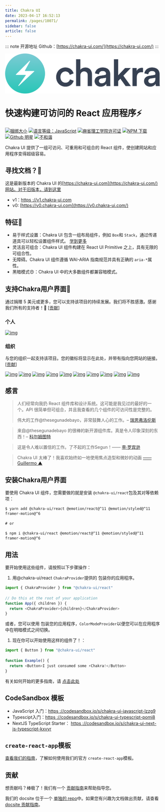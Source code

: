 ```yaml
---
title: Chakra UI
date: 2023-04-17 16:52:13
permalink: /pages/10071/
sidebar: false
article: false
---
```

::: note 开源地址
Github：[https://chakra-ui.com/](https://chakra-ui.com/)
:::

[![脉轮标志](https://raw.githubusercontent.com/chakra-ui/chakra-ui/main/logo/logo-colored@2x.png?raw=true)](https://github.com/chakra-ui/chakra-ui)

# 快速构建可访问的 React 应用程序⚡️

[![捆绑大小](https://camo.githubusercontent.com/78672ed2169a1b65e9ce9cd46ca48229e979052ce5fee83d771a3bc1be56126f/68747470733a2f2f62616467656e2e6e65742f62756e646c6570686f6269612f6d696e7a69702f406368616b72612d75692f7265616374)](https://camo.githubusercontent.com/78672ed2169a1b65e9ce9cd46ca48229e979052ce5fee83d771a3bc1be56126f/68747470733a2f2f62616467656e2e6e65742f62756e646c6570686f6269612f6d696e7a69702f406368616b72612d75692f7265616374) [![语言等级：JavaScript](https://camo.githubusercontent.com/4658ff43b497a74338d88fff09416dded8afb61f3cbdd252bee02a0a06c07fda/68747470733a2f2f696d672e736869656c64732e696f2f6c67746d2f67726164652f6a6176617363726970742f672f6368616b72612d75692f6368616b72612d75692e7376673f6c6f676f3d6c67746d266c6f676f57696474683d3138)](https://camo.githubusercontent.com/4658ff43b497a74338d88fff09416dded8afb61f3cbdd252bee02a0a06c07fda/68747470733a2f2f696d672e736869656c64732e696f2f6c67746d2f67726164652f6a6176617363726970742f672f6368616b72612d75692f6368616b72612d75692e7376673f6c6f676f3d6c67746d266c6f676f57696474683d3138) [![麻省理工学院许可证](https://camo.githubusercontent.com/c433945e474fba03429e69da0dbe6a271e1bfba93771abc2fe7994dfee7f6c0d/68747470733a2f2f696d672e736869656c64732e696f2f6769746875622f6c6963656e73652f6368616b72612d75692f6368616b72612d7569)](https://camo.githubusercontent.com/c433945e474fba03429e69da0dbe6a271e1bfba93771abc2fe7994dfee7f6c0d/68747470733a2f2f696d672e736869656c64732e696f2f6769746875622f6c6963656e73652f6368616b72612d75692f6368616b72612d7569) [![NPM 下载](https://camo.githubusercontent.com/4961fcbc4cf7b1e7c21fdbd470f57fe5383bc897379b2cc26c7a10f62af1d788/68747470733a2f2f696d672e736869656c64732e696f2f6e706d2f646d2f406368616b72612d75692f72656163742e7376673f7374796c653d666c6174)](https://camo.githubusercontent.com/4961fcbc4cf7b1e7c21fdbd470f57fe5383bc897379b2cc26c7a10f62af1d788/68747470733a2f2f696d672e736869656c64732e696f2f6e706d2f646d2f406368616b72612d75692f72656163742e7376673f7374796c653d666c6174) [![Github 明星](https://camo.githubusercontent.com/89bcf0ceebc402bde89c3c8392ed1db196adf57cdf23b3443f5fe71507b024a6/68747470733a2f2f62616467656e2e6e65742f6769746875622f73746172732f6368616b72612d75692f6368616b72612d7569)](https://camo.githubusercontent.com/89bcf0ceebc402bde89c3c8392ed1db196adf57cdf23b3443f5fe71507b024a6/68747470733a2f2f62616467656e2e6e65742f6769746875622f73746172732f6368616b72612d75692f6368616b72612d7569) [![不和谐](https://camo.githubusercontent.com/59d771fbf985cab45db090545302ffb219a9aacc4f2c02a2b5b9dd92489e489f/68747470733a2f2f696d672e736869656c64732e696f2f646973636f72642f3636303836333135343730333639353839332e7376673f6c6162656c3d266c6f676f3d646973636f7264266c6f676f436f6c6f723d66666666666626636f6c6f723d373338394438266c6162656c436f6c6f723d364137454332)](https://discord.gg/chakra-ui)

Chakra UI 提供了一组可访问、可重用和可组合的 React 组件，使创建网站和应用程序变得超级容易。

## 寻找文档？📝

这是最新版本的 Chakra UI 的[https://chakra-ui.com](https://chakra-ui.com/)网站。对于旧版本，请到这里

- v1：[https ://v1.chakra-ui.com](https://v1.chakra-ui.com/)
- v0: [https://v0.chakra-ui.com](https://v0.chakra-ui.com/)

## 特征🚀

- 易于样式设置：Chakra UI 包含一组布局组件，例如 `Box`和 `Stack`，通过传递道具可以轻松设置组件样式。 [学到更多](https://chakra-ui.com/style-props)
- 灵活且可组合：Chakra UI 组件构建在 React UI Primitive 之上，具有无限的可组合性。
- 无障碍。Chakra UI 组件遵循 WAI-ARIA 指南规范并具有正确的 `aria-*`属性。
- 黑暗模式😍：Chakra UI 中的大多数组件都兼容暗模式。

## 支持Chakra用户界面💖

通过捐赠 5 美元或更多，您可以支持该项目的持续发展。我们将不胜感激。感谢我们所有的支持者！🙏 [[贡献](https://opencollective.com/chakra-ui/contribute)]

### 个人

[![img](https://camo.githubusercontent.com/d65e7d50ff365aaac3b4bcee0502599db00ef682224469c0efe221de2e5746f6/68747470733a2f2f6f70656e636f6c6c6563746976652e636f6d2f6368616b72612d75692f696e646976696475616c732e7376673f77696474683d383930)](https://opencollective.com/chakra-ui)

### 组织

与您的组织一起支持该项目。您的徽标将显示在此处，并带有指向您网站的链接。[[贡献](https://opencollective.com/chakra-ui/contribute)]

[![img](https://camo.githubusercontent.com/ca111d0962771266e006390606428280ade8694ffaff0b0f8e20c46f924da06f/68747470733a2f2f6f70656e636f6c6c6563746976652e636f6d2f6368616b72612d75692f6f7267616e697a6174696f6e2f302f6176617461722e7376673f6176617461724865696768743d313330)](https://opencollective.com/chakra-ui/organization/0/website) [![img](https://camo.githubusercontent.com/5bc86ea4bf48059e5d7d8926e9960fd5b75ae5bbf03e14652d3cce3eceba4b77/68747470733a2f2f6f70656e636f6c6c6563746976652e636f6d2f6368616b72612d75692f6f7267616e697a6174696f6e2f312f6176617461722e7376673f6176617461724865696768743d313330)](https://opencollective.com/chakra-ui/organization/1/website) [![img](https://camo.githubusercontent.com/34191188c27dd106291a9208cf096f428c31f9105323b82ff8c79787e0937c70/68747470733a2f2f6f70656e636f6c6c6563746976652e636f6d2f6368616b72612d75692f6f7267616e697a6174696f6e2f322f6176617461722e7376673f6176617461724865696768743d313330)](https://opencollective.com/chakra-ui/organization/2/website) [![img](https://camo.githubusercontent.com/88879595052dcb6bf69213cf253096dd81c6c829cb40d50ef5e3c3ddbe0e62c0/68747470733a2f2f6f70656e636f6c6c6563746976652e636f6d2f6368616b72612d75692f6f7267616e697a6174696f6e2f332f6176617461722e7376673f6176617461724865696768743d313330)](https://opencollective.com/chakra-ui/organization/3/website) [![img](https://camo.githubusercontent.com/950b060365ac0948497c9477823fcefa99423c5c883ede3a1d97af97e7fedd69/68747470733a2f2f6f70656e636f6c6c6563746976652e636f6d2f6368616b72612d75692f6f7267616e697a6174696f6e2f342f6176617461722e7376673f6176617461724865696768743d313330)](https://opencollective.com/chakra-ui/organization/4/website) [![img](https://camo.githubusercontent.com/e637105a3b1979e79f9522ebf6cb637cc4d9a9f7a8fe831f56c1cabd866491c8/68747470733a2f2f6f70656e636f6c6c6563746976652e636f6d2f6368616b72612d75692f6f7267616e697a6174696f6e2f352f6176617461722e7376673f6176617461724865696768743d313330)](https://opencollective.com/chakra-ui/organization/5/website) [![img](https://camo.githubusercontent.com/068cfef075a5b06cef1a79caac5b562c2448ef054dc601fa9da6270690bd8607/68747470733a2f2f6f70656e636f6c6c6563746976652e636f6d2f6368616b72612d75692f6f7267616e697a6174696f6e2f362f6176617461722e7376673f6176617461724865696768743d313330)](https://opencollective.com/chakra-ui/organization/6/website) [![img](https://camo.githubusercontent.com/9cd3a3f5652c92e03250b859ad0863381eb7836efb2f08c10e0c85b26fae777a/68747470733a2f2f6f70656e636f6c6c6563746976652e636f6d2f6368616b72612d75692f6f7267616e697a6174696f6e2f372f6176617461722e7376673f6176617461724865696768743d313330)](https://opencollective.com/chakra-ui/organization/7/website) [![img](https://camo.githubusercontent.com/db9f4f27493fe9a6295a11ba0737629283671d22ae55086d286d8ee9812be5d4/68747470733a2f2f6f70656e636f6c6c6563746976652e636f6d2f6368616b72612d75692f6f7267616e697a6174696f6e2f382f6176617461722e7376673f6176617461724865696768743d313330)](https://opencollective.com/chakra-ui/organization/8/website) [![img](https://camo.githubusercontent.com/fb2a87c873381fdb265ac266352e9810ec23155aefeadaee265aeb781b063c0f/68747470733a2f2f6f70656e636f6c6c6563746976652e636f6d2f6368616b72612d75692f6f7267616e697a6174696f6e2f392f6176617461722e7376673f6176617461724865696768743d313330)](https://opencollective.com/chakra-ui/organization/9/website)

## 感言

> 人们经常向我扔 React 组件库和设计系统。这可能是我见过的最好的一个。API 很简单但可组合，并且我查看的几个组件的可访问性是完整的。
>
> 伟大的工作@thesegunadebayo，非常鼓舞人心的工作。– [瑞恩弗洛伦斯](https://twitter.com/ryanflorence/status/1169260008069947392)

> 来自@thesegunadebayo 的很棒的新开源组件库。真是令人印象深刻的东西！– [科尔姆图特](https://twitter.com/colmtuite/status/1169622886052782081)

> 这是令人难以置信的工作。了不起的工作Segun！—— [李·罗宾逊](https://twitter.com/leeerob/status/1169330130361159682)

> Chakra UI 太棒了！我喜欢始终如一地使用焦点造型和微妙的动画 [——Guillermo ▲](https://twitter.com/rauchg/status/1169632334389248000)

## 安装Chakra用户界面

要使用 Chakra UI 组件，您需要做的就是安装 `@chakra-ui/react`包及其对等依赖项：

```shell
$ yarn add @chakra-ui/react @emotion/react@^11 @emotion/styled@^11 framer-motion@^6

# or

$ npm i @chakra-ui/react @emotion/react@^11 @emotion/styled@^11 framer-motion@^6
```

## 用法

要开始使用这些组件，请按照以下步骤操作：

1. 用@chakra-ui/react `ChakraProvider`提供的 包装你的应用程序。

```js
import { ChakraProvider } from "@chakra-ui/react"

// Do this at the root of your application
function App({ children }) {
  return <ChakraProvider>{children}</ChakraProvider>
}
```

或者，您可以使用 包装您的应用程序，`ColorModeProvider`以便您可以在应用程序中在明暗模式之间切换。

1. 现在你可以开始使用这样的组件了！：

```js
import { Button } from "@chakra-ui/react"

function Example() {
  return <Button>I just consumed some ⚡️Chakra!</Button>
}
```

有关如何开始的更多指南，请 [点击此处](https://chakra-ui.com/guides/first-steps)

## CodeSandbox 模板

- JavaScript 入门：[https ://codesandbox.io/s/chakra-ui-javascript-lzzg9](https://codesandbox.io/s/chakra-ui-javascript-lzzg9)
- Typescipt入门：[https ://codesandbox.io/s/chakra-ui-typescript-pomi8](https://codesandbox.io/s/chakra-ui-typescript-pomi8)
- NextJS TypeScript Starter： [https ://codesandbox.io/s/chakra-ui-next-js-typescript-kxvyr](https://codesandbox.io/s/chakra-ui-next-js-typescript-kxvyr)

## `create-react-app`模板

[查看我们的指南](https://chakra-ui.com/getting-started/cra-guide)，了解如何使用我们的官方 `create-react-app`模板。

## 贡献

想贡献吗？棒极了！我们有一个 [贡献指南](https://github.com/chakra-ui/chakra-ui/blob/main/CONTRIBUTING.md)来帮助指导您。

我们的 docsite 位于一个 [单独的 repo](https://github.com/chakra-ui/chakra-ui-docs)中。如果您有兴趣为文档做出贡献，请查看 [docsite 贡献指南](https://github.com/chakra-ui/chakra-ui-docs/blob/main/CONTRIBUTING.md)。